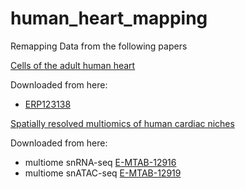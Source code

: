 # human_heart_mapping
Remapping Data from the following papers

[Cells of the adult human heart](https://www.nature.com/articles/s41586-020-2797-4)

Downloaded from here:
- [ERP123138](https://www.ebi.ac.uk/ena/browser/view/PRJEB39602)

[Spatially resolved multiomics of human cardiac niches](https://www.nature.com/articles/s41586-023-06311-1)

Downloaded from here:
- multiome snRNA-seq [E-MTAB-12916](https://www.ebi.ac.uk/biostudies/arrayexpress/studies/E-MTAB-12916)
- multiome snATAC-seq [E-MTAB-12919](https://www.ebi.ac.uk/biostudies/arrayexpress/studies/E-MTAB-12919)

[]()
[]()
